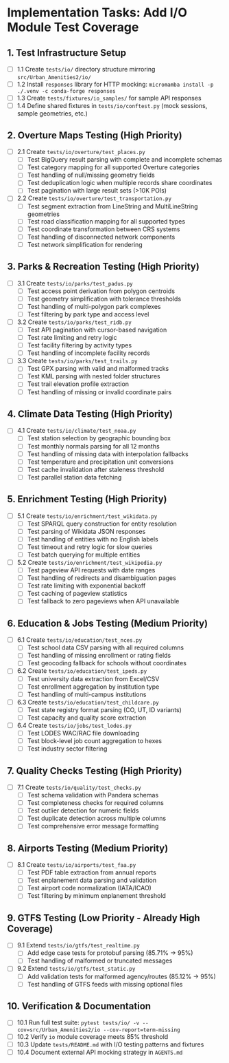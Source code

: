# Implementation Tasks: Add I/O Module Test Coverage

## 1. Test Infrastructure Setup

- [ ] 1.1 Create `tests/io/` directory structure mirroring `src/Urban_Amenities2/io/`
- [ ] 1.2 Install `responses` library for HTTP mocking: `micromamba install -p ./.venv -c conda-forge responses`
- [ ] 1.3 Create `tests/fixtures/io_samples/` for sample API responses
- [ ] 1.4 Define shared fixtures in `tests/io/conftest.py` (mock sessions, sample geometries, etc.)

## 2. Overture Maps Testing (High Priority)

- [ ] 2.1 Create `tests/io/overture/test_places.py`
  - [ ] Test BigQuery result parsing with complete and incomplete schemas
  - [ ] Test category mapping for all supported Overture categories
  - [ ] Test handling of null/missing geometry fields
  - [ ] Test deduplication logic when multiple records share coordinates
  - [ ] Test pagination with large result sets (>10K POIs)
- [ ] 2.2 Create `tests/io/overture/test_transportation.py`
  - [ ] Test segment extraction from LineString and MultiLineString geometries
  - [ ] Test road classification mapping for all supported types
  - [ ] Test coordinate transformation between CRS systems
  - [ ] Test handling of disconnected network components
  - [ ] Test network simplification for rendering

## 3. Parks & Recreation Testing (High Priority)

- [ ] 3.1 Create `tests/io/parks/test_padus.py`
  - [ ] Test access point derivation from polygon centroids
  - [ ] Test geometry simplification with tolerance thresholds
  - [ ] Test handling of multi-polygon park complexes
  - [ ] Test filtering by park type and access level
- [ ] 3.2 Create `tests/io/parks/test_ridb.py`
  - [ ] Test API pagination with cursor-based navigation
  - [ ] Test rate limiting and retry logic
  - [ ] Test facility filtering by activity types
  - [ ] Test handling of incomplete facility records
- [ ] 3.3 Create `tests/io/parks/test_trails.py`
  - [ ] Test GPX parsing with valid and malformed tracks
  - [ ] Test KML parsing with nested folder structures
  - [ ] Test trail elevation profile extraction
  - [ ] Test handling of missing or invalid coordinate pairs

## 4. Climate Data Testing (High Priority)

- [ ] 4.1 Create `tests/io/climate/test_noaa.py`
  - [ ] Test station selection by geographic bounding box
  - [ ] Test monthly normals parsing for all 12 months
  - [ ] Test handling of missing data with interpolation fallbacks
  - [ ] Test temperature and precipitation unit conversions
  - [ ] Test cache invalidation after staleness threshold
  - [ ] Test parallel station data fetching

## 5. Enrichment Testing (High Priority)

- [ ] 5.1 Create `tests/io/enrichment/test_wikidata.py`
  - [ ] Test SPARQL query construction for entity resolution
  - [ ] Test parsing of Wikidata JSON responses
  - [ ] Test handling of entities with no English labels
  - [ ] Test timeout and retry logic for slow queries
  - [ ] Test batch querying for multiple entities
- [ ] 5.2 Create `tests/io/enrichment/test_wikipedia.py`
  - [ ] Test pageview API requests with date ranges
  - [ ] Test handling of redirects and disambiguation pages
  - [ ] Test rate limiting with exponential backoff
  - [ ] Test caching of pageview statistics
  - [ ] Test fallback to zero pageviews when API unavailable

## 6. Education & Jobs Testing (Medium Priority)

- [ ] 6.1 Create `tests/io/education/test_nces.py`
  - [ ] Test school data CSV parsing with all required columns
  - [ ] Test handling of missing enrollment or rating fields
  - [ ] Test geocoding fallback for schools without coordinates
- [ ] 6.2 Create `tests/io/education/test_ipeds.py`
  - [ ] Test university data extraction from Excel/CSV
  - [ ] Test enrollment aggregation by institution type
  - [ ] Test handling of multi-campus institutions
- [ ] 6.3 Create `tests/io/education/test_childcare.py`
  - [ ] Test state registry format parsing (CO, UT, ID variants)
  - [ ] Test capacity and quality score extraction
- [ ] 6.4 Create `tests/io/jobs/test_lodes.py`
  - [ ] Test LODES WAC/RAC file downloading
  - [ ] Test block-level job count aggregation to hexes
  - [ ] Test industry sector filtering

## 7. Quality Checks Testing (High Priority)

- [ ] 7.1 Create `tests/io/quality/test_checks.py`
  - [ ] Test schema validation with Pandera schemas
  - [ ] Test completeness checks for required columns
  - [ ] Test outlier detection for numeric fields
  - [ ] Test duplicate detection across multiple columns
  - [ ] Test comprehensive error message formatting

## 8. Airports Testing (Medium Priority)

- [ ] 8.1 Create `tests/io/airports/test_faa.py`
  - [ ] Test PDF table extraction from annual reports
  - [ ] Test enplanement data parsing and validation
  - [ ] Test airport code normalization (IATA/ICAO)
  - [ ] Test filtering by minimum enplanement threshold

## 9. GTFS Testing (Low Priority - Already High Coverage)

- [ ] 9.1 Extend `tests/io/gtfs/test_realtime.py`
  - [ ] Add edge case tests for protobuf parsing (85.71% → 95%)
  - [ ] Test handling of malformed or truncated messages
- [ ] 9.2 Extend `tests/io/gtfs/test_static.py`
  - [ ] Add validation tests for malformed agency/routes (85.12% → 95%)
  - [ ] Test handling of GTFS feeds with missing optional files

## 10. Verification & Documentation

- [ ] 10.1 Run full test suite: `pytest tests/io/ -v --cov=src/Urban_Amenities2/io --cov-report=term-missing`
- [ ] 10.2 Verify `io` module coverage meets 85% threshold
- [ ] 10.3 Update `tests/README.md` with I/O testing patterns and fixtures
- [ ] 10.4 Document external API mocking strategy in `AGENTS.md`
